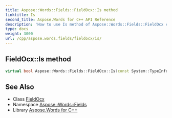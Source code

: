 ```yaml
---
title: Aspose::Words::Fields::FieldOcx::Is method
linktitle: Is
second_title: Aspose.Words for C++ API Reference
description: 'How to use Is method of Aspose::Words::Fields::FieldOcx class in C++.'
type: docs
weight: 3000
url: /cpp/aspose.words.fields/fieldocx/is/
---
```

## FieldOcx::Is method




```cpp
virtual bool Aspose::Words::Fields::FieldOcx::Is(const System::TypeInfo &target) const override
```

## See Also

* Class [FieldOcx](../)
* Namespace [Aspose::Words::Fields](../../)
* Library [Aspose.Words for C++](../../../)
